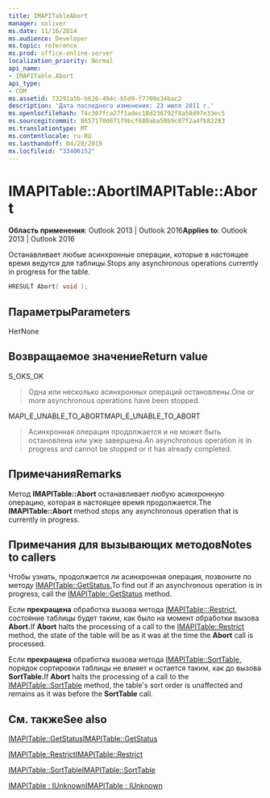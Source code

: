 ```yaml
---
title: IMAPITableAbort
manager: soliver
ms.date: 11/16/2014
ms.audience: Developer
ms.topic: reference
ms.prod: office-online-server
localization_priority: Normal
api_name:
- IMAPITable.Abort
api_type:
- COM
ms.assetid: 73291a5b-b626-494c-b5d9-f7709e34bac2
description: 'Дата последнего изменения: 23 июля 2011 г.'
ms.openlocfilehash: 74c307fca27f1adec18d236792f8a58d97e33ec5
ms.sourcegitcommit: 8657170d071f9bcf680aba50b9c07f2a4fb82283
ms.translationtype: MT
ms.contentlocale: ru-RU
ms.lasthandoff: 04/28/2019
ms.locfileid: "33406152"
---
```

# <a name="imapitableabort"></a><span data-ttu-id="8bc33-103">IMAPITable::Abort</span><span class="sxs-lookup"><span data-stu-id="8bc33-103">IMAPITable::Abort</span></span>

  
  
<span data-ttu-id="8bc33-104">**Область применения**: Outlook 2013 | Outlook 2016</span><span class="sxs-lookup"><span data-stu-id="8bc33-104">**Applies to**: Outlook 2013 | Outlook 2016</span></span> 
  
<span data-ttu-id="8bc33-105">Останавливает любые асинхронные операции, которые в настоящее время ведутся для таблицы.</span><span class="sxs-lookup"><span data-stu-id="8bc33-105">Stops any asynchronous operations currently in progress for the table.</span></span>
  
```cpp
HRESULT Abort( void );
```

## <a name="parameters"></a><span data-ttu-id="8bc33-106">Параметры</span><span class="sxs-lookup"><span data-stu-id="8bc33-106">Parameters</span></span>

<span data-ttu-id="8bc33-107">Нет</span><span class="sxs-lookup"><span data-stu-id="8bc33-107">None</span></span>
  
## <a name="return-value"></a><span data-ttu-id="8bc33-108">Возвращаемое значение</span><span class="sxs-lookup"><span data-stu-id="8bc33-108">Return value</span></span>

<span data-ttu-id="8bc33-109">S_OK</span><span class="sxs-lookup"><span data-stu-id="8bc33-109">S_OK</span></span> 
  
> <span data-ttu-id="8bc33-110">Одна или несколько асинхронных операций остановлены.</span><span class="sxs-lookup"><span data-stu-id="8bc33-110">One or more asynchronous operations have been stopped.</span></span>
    
<span data-ttu-id="8bc33-111">MAPI_E_UNABLE_TO_ABORT</span><span class="sxs-lookup"><span data-stu-id="8bc33-111">MAPI_E_UNABLE_TO_ABORT</span></span> 
  
> <span data-ttu-id="8bc33-112">Асинхронная операция продолжается и не может быть остановлена или уже завершена.</span><span class="sxs-lookup"><span data-stu-id="8bc33-112">An asynchronous operation is in progress and cannot be stopped or it has already completed.</span></span>
    
## <a name="remarks"></a><span data-ttu-id="8bc33-113">Примечания</span><span class="sxs-lookup"><span data-stu-id="8bc33-113">Remarks</span></span>

<span data-ttu-id="8bc33-114">Метод **IMAPITable::Abort** останавливает любую асинхронную операцию, которая в настоящее время продолжается.</span><span class="sxs-lookup"><span data-stu-id="8bc33-114">The **IMAPITable::Abort** method stops any asynchronous operation that is currently in progress.</span></span> 
  
## <a name="notes-to-callers"></a><span data-ttu-id="8bc33-115">Примечания для вызывающих методов</span><span class="sxs-lookup"><span data-stu-id="8bc33-115">Notes to callers</span></span>

<span data-ttu-id="8bc33-116">Чтобы узнать, продолжается ли асинхронная операция, позвоните по методу [IMAPITable::GetStatus.](imapitable-getstatus.md)</span><span class="sxs-lookup"><span data-stu-id="8bc33-116">To find out if an asynchronous operation is in progress, call the [IMAPITable::GetStatus](imapitable-getstatus.md) method.</span></span> 
  
<span data-ttu-id="8bc33-117">Если **прекращена** обработка вызова метода [IMAPITable:::Restrict,](imapitable-restrict.md) состояние таблицы будет таким, как было на момент обработки вызова **Abort.**</span><span class="sxs-lookup"><span data-stu-id="8bc33-117">If **Abort** halts the processing of a call to the [IMAPITable::Restrict](imapitable-restrict.md) method, the state of the table will be as it was at the time the **Abort** call is processed.</span></span> 
  
<span data-ttu-id="8bc33-118">Если **прекращена** обработка вызова метода [IMAPITable::SortTable,](imapitable-sorttable.md) порядок сортировки таблицы не влияет и остается таким, как до вызова **SortTable.**</span><span class="sxs-lookup"><span data-stu-id="8bc33-118">If **Abort** halts the processing of a call to the [IMAPITable::SortTable](imapitable-sorttable.md) method, the table's sort order is unaffected and remains as it was before the **SortTable** call.</span></span> 
  
## <a name="see-also"></a><span data-ttu-id="8bc33-119">См. также</span><span class="sxs-lookup"><span data-stu-id="8bc33-119">See also</span></span>



[<span data-ttu-id="8bc33-120">IMAPITable::GetStatus</span><span class="sxs-lookup"><span data-stu-id="8bc33-120">IMAPITable::GetStatus</span></span>](imapitable-getstatus.md)
  
[<span data-ttu-id="8bc33-121">IMAPITable::Restrict</span><span class="sxs-lookup"><span data-stu-id="8bc33-121">IMAPITable::Restrict</span></span>](imapitable-restrict.md)
  
[<span data-ttu-id="8bc33-122">IMAPITable::SortTable</span><span class="sxs-lookup"><span data-stu-id="8bc33-122">IMAPITable::SortTable</span></span>](imapitable-sorttable.md)
  
[<span data-ttu-id="8bc33-123">IMAPITable : IUnknown</span><span class="sxs-lookup"><span data-stu-id="8bc33-123">IMAPITable : IUnknown</span></span>](imapitableiunknown.md)

